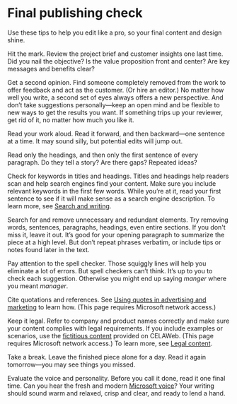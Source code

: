 ﻿# Final publishing check

Use these tips to help you edit like
a pro, so your final content and design shine. 

Hit the mark. Review
the project brief and customer insights one last time. Did you nail the
objective? Is the value proposition front and center? Are key messages
and benefits clear? 

Get a second opinion. Find
someone completely removed from the work to offer feedback and act as
the customer. (Or hire an editor.) No matter how well you write, a
second set of eyes always offers a new perspective. And
don’t take suggestions personally—keep an open mind and be flexible to
new ways to get the results you want. If something trips up your
reviewer, get rid of it, no matter how much you like it.

Read your work aloud. Read it forward, and then backward—one sentence at a time. It may sound silly, but potential edits will jump out.

Read only the headings, and then only the first sentence of every paragraph. Do they tell a story? Are there gaps? Repeated ideas?

Check for keywords in titles and headings.
Titles and headings help readers scan and help search engines find
your content. Make sure you include relevant keywords in the first
few words. While you’re at it, read your first sentence to see if
it will make sense as a search engine description. To learn more, see [Search and writing](/style-guide/search-writing).

Search for and remove unnecessary and redundant elements.
Try removing words, sentences, paragraphs, headings, even entire
sections. If you don't miss it, leave it out. It’s good for your opening
paragraph to summarize the piece at a high level. But don’t repeat
phrases verbatim, or include tips or notes found later in the text.

Pay attention to the spell checker.
Those squiggly lines will help you eliminate a lot of errors. But
spell checkers can’t think. It’s up to you to check each
suggestion. Otherwise you might end up saying *manger* where you meant *manager*. 

Cite quotations and references. See [Using quotes in advertising and marketing](https://microsoft.sharepoint.com/sites/lcaweb/Home/Marketing/Marketing-and-Advertising-Content/Quotes) to learn how. (This page requires Microsoft network access.)

Keep it legal. Refer to
company and product names correctly and make sure your content complies
with legal requirements. If you include examples or scenarios, use the [fictitious content](https://microsoft.sharepoint.com/sites/LCAWeb/Home/Copyrights-Trademarks-and-Patents/Trademarks/Fictitious-Names) provided on CELAWeb. (This page requires Microsoft network access.) To learn more, see [Legal content](/style-guide/legal-content/).

Take a break. Leave the finished piece alone for a day. Read it again tomorrow—you may see things you missed. 

Evaluate the voice and personality. Before you call it done, read it one final time. Can you hear the fresh and modern [Microsoft voice](/style-guide/brand-voice-above-all-simple-human)? Your writing should sound warm and relaxed, crisp and clear, and ready to lend a hand.
